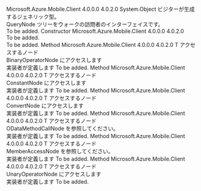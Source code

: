 <Type Name="QueryNodeVisitor&lt;T&gt;" FullName="Microsoft.WindowsAzure.MobileServices.Query.QueryNodeVisitor&lt;T&gt;">
  <TypeSignature Language="C#" Value="public abstract class QueryNodeVisitor&lt;T&gt;" />
  <TypeSignature Language="ILAsm" Value=".class public auto ansi abstract beforefieldinit QueryNodeVisitor`1&lt;T&gt; extends System.Object" />
  <TypeSignature Language="DocId" Value="T:Microsoft.WindowsAzure.MobileServices.Query.QueryNodeVisitor`1" />
  <TypeSignature Language="VB.NET" Value="Public MustInherit Class QueryNodeVisitor(Of T)" />
  <TypeSignature Language="F#" Value="type QueryNodeVisitor&lt;'T&gt; = class" />
  <AssemblyInfo>
    <AssemblyName>Microsoft.Azure.Mobile.Client</AssemblyName>
    <AssemblyVersion>4.0.0.0</AssemblyVersion>
    <AssemblyVersion>4.0.2.0</AssemblyVersion>
  </AssemblyInfo>
  <TypeParameters>
    <TypeParameter Name="T" />
  </TypeParameters>
  <Base>
    <BaseTypeName>System.Object</BaseTypeName>
  </Base>
  <Interfaces />
  <Docs>
    <typeparam name="T">ビジターが生成するジェネリック型。</typeparam>
    <summary>
            QueryNode ツリーをウォークの訪問者のインターフェイスです。
            </summary>
    <remarks>To be added.</remarks>
  </Docs>
  <Members>
    <Member MemberName=".ctor">
      <MemberSignature Language="C#" Value="protected QueryNodeVisitor ();" />
      <MemberSignature Language="ILAsm" Value=".method familyhidebysig specialname rtspecialname instance void .ctor() cil managed" />
      <MemberSignature Language="DocId" Value="M:Microsoft.WindowsAzure.MobileServices.Query.QueryNodeVisitor`1.#ctor" />
      <MemberSignature Language="VB.NET" Value="Protected Sub New ()" />
      <MemberType>Constructor</MemberType>
      <AssemblyInfo>
        <AssemblyName>Microsoft.Azure.Mobile.Client</AssemblyName>
        <AssemblyVersion>4.0.0.0</AssemblyVersion>
        <AssemblyVersion>4.0.2.0</AssemblyVersion>
      </AssemblyInfo>
      <Parameters />
      <Docs>
        <summary>To be added.</summary>
        <remarks>To be added.</remarks>
      </Docs>
    </Member>
    <Member MemberName="Visit">
      <MemberSignature Language="C#" Value="public virtual T Visit (Microsoft.WindowsAzure.MobileServices.Query.BinaryOperatorNode nodeIn);" />
      <MemberSignature Language="ILAsm" Value=".method public hidebysig newslot virtual instance !T Visit(class Microsoft.WindowsAzure.MobileServices.Query.BinaryOperatorNode nodeIn) cil managed" />
      <MemberSignature Language="DocId" Value="M:Microsoft.WindowsAzure.MobileServices.Query.QueryNodeVisitor`1.Visit(Microsoft.WindowsAzure.MobileServices.Query.BinaryOperatorNode)" />
      <MemberSignature Language="VB.NET" Value="Public Overridable Function Visit (nodeIn As BinaryOperatorNode) As T" />
      <MemberSignature Language="F#" Value="abstract member Visit : Microsoft.WindowsAzure.MobileServices.Query.BinaryOperatorNode -&gt; 'T&#xA;override this.Visit : Microsoft.WindowsAzure.MobileServices.Query.BinaryOperatorNode -&gt; 'T" Usage="queryNodeVisitor.Visit nodeIn" />
      <MemberType>Method</MemberType>
      <AssemblyInfo>
        <AssemblyName>Microsoft.Azure.Mobile.Client</AssemblyName>
        <AssemblyVersion>4.0.0.0</AssemblyVersion>
        <AssemblyVersion>4.0.2.0</AssemblyVersion>
      </AssemblyInfo>
      <ReturnValue>
        <ReturnType>T</ReturnType>
      </ReturnValue>
      <Parameters>
        <Parameter Name="nodeIn" Type="Microsoft.WindowsAzure.MobileServices.Query.BinaryOperatorNode" />
      </Parameters>
      <Docs>
        <param name="nodeIn">アクセスするノード</param>
        <summary>
            BinaryOperatorNode にアクセスします
            </summary>
        <returns>実装者が定義します</returns>
        <remarks>To be added.</remarks>
      </Docs>
    </Member>
    <Member MemberName="Visit">
      <MemberSignature Language="C#" Value="public virtual T Visit (Microsoft.WindowsAzure.MobileServices.Query.ConstantNode nodeIn);" />
      <MemberSignature Language="ILAsm" Value=".method public hidebysig newslot virtual instance !T Visit(class Microsoft.WindowsAzure.MobileServices.Query.ConstantNode nodeIn) cil managed" />
      <MemberSignature Language="DocId" Value="M:Microsoft.WindowsAzure.MobileServices.Query.QueryNodeVisitor`1.Visit(Microsoft.WindowsAzure.MobileServices.Query.ConstantNode)" />
      <MemberSignature Language="VB.NET" Value="Public Overridable Function Visit (nodeIn As ConstantNode) As T" />
      <MemberSignature Language="F#" Value="abstract member Visit : Microsoft.WindowsAzure.MobileServices.Query.ConstantNode -&gt; 'T&#xA;override this.Visit : Microsoft.WindowsAzure.MobileServices.Query.ConstantNode -&gt; 'T" Usage="queryNodeVisitor.Visit nodeIn" />
      <MemberType>Method</MemberType>
      <AssemblyInfo>
        <AssemblyName>Microsoft.Azure.Mobile.Client</AssemblyName>
        <AssemblyVersion>4.0.0.0</AssemblyVersion>
        <AssemblyVersion>4.0.2.0</AssemblyVersion>
      </AssemblyInfo>
      <ReturnValue>
        <ReturnType>T</ReturnType>
      </ReturnValue>
      <Parameters>
        <Parameter Name="nodeIn" Type="Microsoft.WindowsAzure.MobileServices.Query.ConstantNode" />
      </Parameters>
      <Docs>
        <param name="nodeIn">アクセスするノード</param>
        <summary>
            ConstantNode にアクセスします
            </summary>
        <returns>実装者が定義します</returns>
        <remarks>To be added.</remarks>
      </Docs>
    </Member>
    <Member MemberName="Visit">
      <MemberSignature Language="C#" Value="public virtual T Visit (Microsoft.WindowsAzure.MobileServices.Query.ConvertNode nodeIn);" />
      <MemberSignature Language="ILAsm" Value=".method public hidebysig newslot virtual instance !T Visit(class Microsoft.WindowsAzure.MobileServices.Query.ConvertNode nodeIn) cil managed" />
      <MemberSignature Language="DocId" Value="M:Microsoft.WindowsAzure.MobileServices.Query.QueryNodeVisitor`1.Visit(Microsoft.WindowsAzure.MobileServices.Query.ConvertNode)" />
      <MemberSignature Language="VB.NET" Value="Public Overridable Function Visit (nodeIn As ConvertNode) As T" />
      <MemberSignature Language="F#" Value="abstract member Visit : Microsoft.WindowsAzure.MobileServices.Query.ConvertNode -&gt; 'T&#xA;override this.Visit : Microsoft.WindowsAzure.MobileServices.Query.ConvertNode -&gt; 'T" Usage="queryNodeVisitor.Visit nodeIn" />
      <MemberType>Method</MemberType>
      <AssemblyInfo>
        <AssemblyName>Microsoft.Azure.Mobile.Client</AssemblyName>
        <AssemblyVersion>4.0.0.0</AssemblyVersion>
        <AssemblyVersion>4.0.2.0</AssemblyVersion>
      </AssemblyInfo>
      <ReturnValue>
        <ReturnType>T</ReturnType>
      </ReturnValue>
      <Parameters>
        <Parameter Name="nodeIn" Type="Microsoft.WindowsAzure.MobileServices.Query.ConvertNode" />
      </Parameters>
      <Docs>
        <param name="nodeIn">アクセスするノード</param>
        <summary>
            ConvertNode にアクセスします
            </summary>
        <returns>実装者が定義します</returns>
        <remarks>To be added.</remarks>
      </Docs>
    </Member>
    <Member MemberName="Visit">
      <MemberSignature Language="C#" Value="public virtual T Visit (Microsoft.WindowsAzure.MobileServices.Query.FunctionCallNode nodeIn);" />
      <MemberSignature Language="ILAsm" Value=".method public hidebysig newslot virtual instance !T Visit(class Microsoft.WindowsAzure.MobileServices.Query.FunctionCallNode nodeIn) cil managed" />
      <MemberSignature Language="DocId" Value="M:Microsoft.WindowsAzure.MobileServices.Query.QueryNodeVisitor`1.Visit(Microsoft.WindowsAzure.MobileServices.Query.FunctionCallNode)" />
      <MemberSignature Language="VB.NET" Value="Public Overridable Function Visit (nodeIn As FunctionCallNode) As T" />
      <MemberSignature Language="F#" Value="abstract member Visit : Microsoft.WindowsAzure.MobileServices.Query.FunctionCallNode -&gt; 'T&#xA;override this.Visit : Microsoft.WindowsAzure.MobileServices.Query.FunctionCallNode -&gt; 'T" Usage="queryNodeVisitor.Visit nodeIn" />
      <MemberType>Method</MemberType>
      <AssemblyInfo>
        <AssemblyName>Microsoft.Azure.Mobile.Client</AssemblyName>
        <AssemblyVersion>4.0.0.0</AssemblyVersion>
        <AssemblyVersion>4.0.2.0</AssemblyVersion>
      </AssemblyInfo>
      <ReturnValue>
        <ReturnType>T</ReturnType>
      </ReturnValue>
      <Parameters>
        <Parameter Name="nodeIn" Type="Microsoft.WindowsAzure.MobileServices.Query.FunctionCallNode" />
      </Parameters>
      <Docs>
        <param name="nodeIn">アクセスするノード</param>
        <summary>
            ODataMethodCallNode を参照してください。
            </summary>
        <returns>実装者が定義します</returns>
        <remarks>To be added.</remarks>
      </Docs>
    </Member>
    <Member MemberName="Visit">
      <MemberSignature Language="C#" Value="public virtual T Visit (Microsoft.WindowsAzure.MobileServices.Query.MemberAccessNode nodeIn);" />
      <MemberSignature Language="ILAsm" Value=".method public hidebysig newslot virtual instance !T Visit(class Microsoft.WindowsAzure.MobileServices.Query.MemberAccessNode nodeIn) cil managed" />
      <MemberSignature Language="DocId" Value="M:Microsoft.WindowsAzure.MobileServices.Query.QueryNodeVisitor`1.Visit(Microsoft.WindowsAzure.MobileServices.Query.MemberAccessNode)" />
      <MemberSignature Language="VB.NET" Value="Public Overridable Function Visit (nodeIn As MemberAccessNode) As T" />
      <MemberSignature Language="F#" Value="abstract member Visit : Microsoft.WindowsAzure.MobileServices.Query.MemberAccessNode -&gt; 'T&#xA;override this.Visit : Microsoft.WindowsAzure.MobileServices.Query.MemberAccessNode -&gt; 'T" Usage="queryNodeVisitor.Visit nodeIn" />
      <MemberType>Method</MemberType>
      <AssemblyInfo>
        <AssemblyName>Microsoft.Azure.Mobile.Client</AssemblyName>
        <AssemblyVersion>4.0.0.0</AssemblyVersion>
        <AssemblyVersion>4.0.2.0</AssemblyVersion>
      </AssemblyInfo>
      <ReturnValue>
        <ReturnType>T</ReturnType>
      </ReturnValue>
      <Parameters>
        <Parameter Name="nodeIn" Type="Microsoft.WindowsAzure.MobileServices.Query.MemberAccessNode" />
      </Parameters>
      <Docs>
        <param name="nodeIn">アクセスするノード</param>
        <summary>
            MemberAccessNode を参照してください。
            </summary>
        <returns>実装者が定義します</returns>
        <remarks>To be added.</remarks>
      </Docs>
    </Member>
    <Member MemberName="Visit">
      <MemberSignature Language="C#" Value="public virtual T Visit (Microsoft.WindowsAzure.MobileServices.Query.UnaryOperatorNode nodeIn);" />
      <MemberSignature Language="ILAsm" Value=".method public hidebysig newslot virtual instance !T Visit(class Microsoft.WindowsAzure.MobileServices.Query.UnaryOperatorNode nodeIn) cil managed" />
      <MemberSignature Language="DocId" Value="M:Microsoft.WindowsAzure.MobileServices.Query.QueryNodeVisitor`1.Visit(Microsoft.WindowsAzure.MobileServices.Query.UnaryOperatorNode)" />
      <MemberSignature Language="VB.NET" Value="Public Overridable Function Visit (nodeIn As UnaryOperatorNode) As T" />
      <MemberSignature Language="F#" Value="abstract member Visit : Microsoft.WindowsAzure.MobileServices.Query.UnaryOperatorNode -&gt; 'T&#xA;override this.Visit : Microsoft.WindowsAzure.MobileServices.Query.UnaryOperatorNode -&gt; 'T" Usage="queryNodeVisitor.Visit nodeIn" />
      <MemberType>Method</MemberType>
      <AssemblyInfo>
        <AssemblyName>Microsoft.Azure.Mobile.Client</AssemblyName>
        <AssemblyVersion>4.0.0.0</AssemblyVersion>
        <AssemblyVersion>4.0.2.0</AssemblyVersion>
      </AssemblyInfo>
      <ReturnValue>
        <ReturnType>T</ReturnType>
      </ReturnValue>
      <Parameters>
        <Parameter Name="nodeIn" Type="Microsoft.WindowsAzure.MobileServices.Query.UnaryOperatorNode" />
      </Parameters>
      <Docs>
        <param name="nodeIn">アクセスするノード</param>
        <summary>
            UnaryOperatorNode にアクセスします
            </summary>
        <returns>実装者が定義します</returns>
        <remarks>To be added.</remarks>
      </Docs>
    </Member>
  </Members>
</Type>